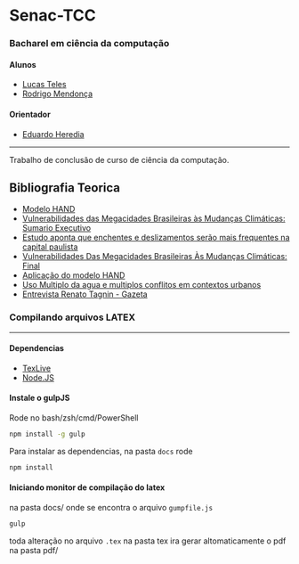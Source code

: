 # Senac-TCC 
### Bacharel em ciência da computação

#### Alunos
 - [Lucas Teles](https://github.com/lucasteles)
 - [Rodrigo Mendonça](https://github.com/rodrigo-mendonca)

#### Orientador
 - [Eduardo Heredia](https://github.com/eheredia2511)

-----------
Trabalho de conclusão de curso de ciência da computação.


## Bibliografia Teorica
- [Modelo HAND](http://modelohand.blogspot.com.br/2012/03/modelo-hand-na-previsao-de-enchentes_08.html)
- [Vulnerabilidades das Megacidades Brasileiras às Mudanças Climáticas: Sumario Executivo](http://mudancasclimaticas.cptec.inpe.br/~rmclima/pdfs/publicacoes/2010/SumarioExecutivo_megacidades.pdf)
- [Estudo aponta que enchentes e deslizamentos serão mais frequentes na capital paulista](http://www.inpe.br/noticias/noticia.php?Cod_Noticia=2215)
- [Vulnerabilidades Das Megacidades Brasileiras Às Mudanças Climáticas: Final](http://www.nepo.unicamp.br/textos/publicacoes/livros/megacidades/megacidades_RMSP.pdf)
- [Aplicação do modelo HAND](http://4ccr.pgr.mpf.mp.br/documentos-e-publicacoes/adis-propostas/adi_4901_peticao_inicial_-_parte_2.pdf)
- [Uso Multiplo da agua e multiplos conflitos em contextos urbanos](http://www.nepo.unicamp.br/textos/publicacoes/livros/migracao_urbanas/02pronex_14_Uso_Multiplo.pdf)
- [Entrevista Renato Tagnin - Gazeta](https://www.youtube.com/watch?v=fZJmAj2sFaE)


### Compilando arquivos LATEX
----------------------------
#### Dependencias
 - [TexLive](https://www.tug.org/texlive/)
 - [Node.JS](https://nodejs.org/)

#### Instale o gulpJS 
Rode no bash/zsh/cmd/PowerShell
```sh
npm install -g gulp
```

Para instalar as dependencias, na pasta `docs` rode
```sh
npm install
```

#### Iniciando monitor de compilação do latex
na pasta docs/ onde se encontra o arquivo `gumpfile.js`

```sh
gulp
```

toda alteração no arquivo `.tex` na pasta tex ira gerar altomaticamente o pdf na pasta pdf/

